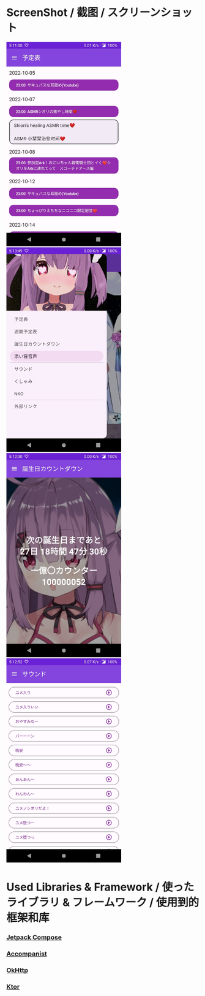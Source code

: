 # ScreenShot / 截图 / スクリーンショット
<p float="left">
  <img src="https://github.com/heongle/yumeno-naka-app/blob/master/preview1.jpg?raw=true" width="300">
  <img src="https://github.com/heongle/yumeno-naka-app/blob/master/preview2.jpg?raw=true" width="300">
  <img src="https://github.com/heongle/yumeno-naka-app/blob/master/preview3.jpg?raw=true" width="300">
  <img src="https://github.com/heongle/yumeno-naka-app/blob/master/preview4.jpg?raw=true" width="300">
</p>


# Used Libraries & Framework / 使ったライブラリ & フレームワーク / 使用到的框架和库
### [Jetpack Compose](https://developer.android.com/jetpack/compose)
### [Accompanist](https://github.com/google/accompanist)
### [OkHttp](https://square.github.io/okhttp/)
### [Ktor](https://ktor.io/)
